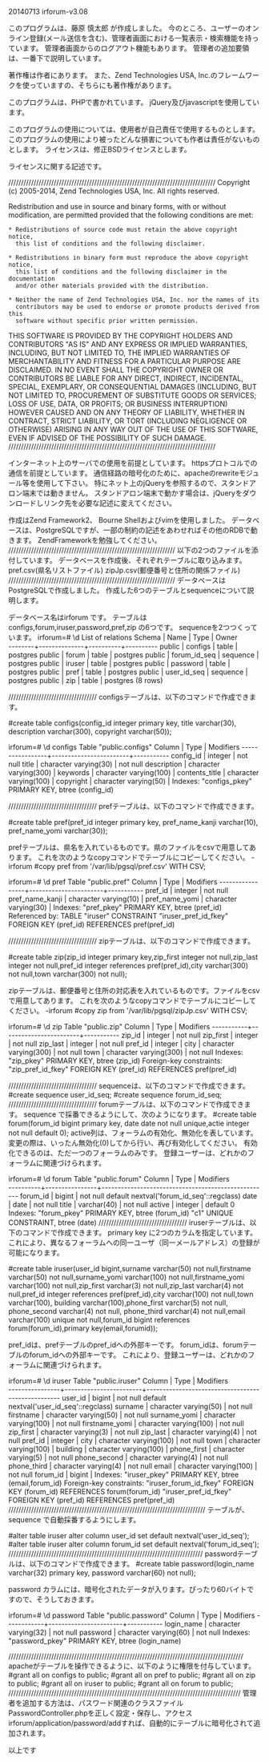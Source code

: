 20140713 irforum-v3.08

このプログラムは、藤原 慎太郎 が作成しました。
今のところ、ユーザーのオンライン登録(メール送信を含む)、管理者画面における一覧表示・検索機能を持っています。
管理者画面からのログアウト機能もあります。
管理者の追加要領は、一番下で説明しています。

著作権は作者にあります。
また、Zend Technologies USA, Inc.のフレームワークを使っていますの、そちらにも著作権があります。

このプログラムは、PHPで書かれています。
jQuery及びjavascriptを使用しています。

このプログラムの使用については、使用者が自己責任で使用するものとします。
このプログラムの使用により被ったどんな損害についても作者は責任がないものとします。
ライセンスは、修正BSDライセンスとします。

ライセンスに関する記述です。

//////////////////////////////////////////////////////////////////////////////////
Copyright (c) 2005-2014, Zend Technologies USA, Inc.
All rights reserved.

Redistribution and use in source and binary forms, with or without modification,
are permitted provided that the following conditions are met:

    * Redistributions of source code must retain the above copyright notice,
      this list of conditions and the following disclaimer.

    * Redistributions in binary form must reproduce the above copyright notice,
      this list of conditions and the following disclaimer in the documentation
      and/or other materials provided with the distribution.

    * Neither the name of Zend Technologies USA, Inc. nor the names of its
      contributors may be used to endorse or promote products derived from this
      software without specific prior written permission.

THIS SOFTWARE IS PROVIDED BY THE COPYRIGHT HOLDERS AND CONTRIBUTORS "AS IS" AND
ANY EXPRESS OR IMPLIED WARRANTIES, INCLUDING, BUT NOT LIMITED TO, THE IMPLIED
WARRANTIES OF MERCHANTABILITY AND FITNESS FOR A PARTICULAR PURPOSE ARE
DISCLAIMED. IN NO EVENT SHALL THE COPYRIGHT OWNER OR CONTRIBUTORS BE LIABLE FOR
ANY DIRECT, INDIRECT, INCIDENTAL, SPECIAL, EXEMPLARY, OR CONSEQUENTIAL DAMAGES
(INCLUDING, BUT NOT LIMITED TO, PROCUREMENT OF SUBSTITUTE GOODS OR SERVICES;
LOSS OF USE, DATA, OR PROFITS; OR BUSINESS INTERRUPTION) HOWEVER CAUSED AND ON
ANY THEORY OF LIABILITY, WHETHER IN CONTRACT, STRICT LIABILITY, OR TORT
(INCLUDING NEGLIGENCE OR OTHERWISE) ARISING IN ANY WAY OUT OF THE USE OF THIS
SOFTWARE, EVEN IF ADVISED OF THE POSSIBILITY OF SUCH DAMAGE.
//////////////////////////////////////////////////////////////////////////////////

インターネット上のサーバでの使用を前提としています。
httpsプロトコルでの通信を前提としています。
通信経路の暗号化のために、apacheのrewriteモジュール等を使用して下さい。
特にネット上のjQueryを参照するので、スタンドアロン端末では動きません。
スタンドアロン端末で動かす場合は、jQueryをダウンロードしリンク先を必要な記述に変えてください。

作成はZend Framework2、 Bourne Shellおよびvimを使用しました。
データベースは、PostgreSQLですが、一部の制約の記述をあわせればその他のRDBで動きます。
ZendFrameworkを勉強してください。
//////////////////////////////////////////////////////////////////
以下の2つのファイルを添付しています。
データベースを作成後、それぞれテーブルに取り込みます。
pref.csv(県名リストファイル)
zipJp.csv(郵便番号と住所の関係ファイル)
//////////////////////////////////////////////////////////////////
データベースはPostgreSQLで作成しました。
作成した6つのテーブルとsequenceについて説明します。

データベース名はirforum です。
テーブルはconfigs,forum,iruser,password,pref,zip の6つです。
sequenceを2つつくっています。
irforum=# \d
              List of relations
 Schema |     Name     |   Type   |  Owner   
--------+--------------+----------+----------
 public | configs      | table    | postgres
 public | forum        | table    | postgres
 public | forum_id_seq | sequence | postgres
 public | iruser       | table    | postgres
 public | password     | table    | postgres
 public | pref         | table    | postgres
 public | user_id_seq  | sequence | postgres
 public | zip          | table    | postgres
(8 rows)

///////////////////////////////////
configsテーブルは、以下のコマンドで作成できます。

#create table configs(config_id integer primary key, title varchar(30), description varchar(300), copyright varchar(50));

irforum=# \d configs
              Table "public.configs"
   Column        |          Type          | Modifiers 
-----------------+------------------------+-----------
 config_id       | integer                | not null
 title           | character varying(30)  | not null
 description     | character varying(300) | 
 keywords        | character varying(100) | 
 contents_title  | character varying(100) | 
 copyright       | character varying(50)  | 
Indexes:
    "configs_pkey" PRIMARY KEY, btree (config_id)

///////////////////////////////////
prefテーブルは、以下のコマンドで作成できます。

#create table pref(pref_id integer primary key, pref_name_kanji varchar(10), pref_name_yomi varchar(30));

prefテーブルは、県名を入れているものです。県のファイルをcsvで用意してあります。
これを次のようなcopyコマンドでテーブルにコピーしてください。
-irforum #copy pref from '/var/lib/pgsql/pref.csv' WITH CSV;

irforum=# \d pref
                 Table "public.pref"
     Column      |         Type          | Modifiers 
-----------------+-----------------------+-----------
 pref_id         | integer               | not null
 pref_name_kanji | character varying(10) | 
 pref_name_yomi  | character varying(30) | 
Indexes:
    "pref_pkey" PRIMARY KEY, btree (pref_id)
Referenced by:
    TABLE "iruser" CONSTRAINT "iruser_pref_id_fkey" FOREIGN KEY (pref_id) REFERENCES pref(pref_id)

///////////////////////////////////
zipテーブルは、以下のコマンドで作成できます。

#create table zip(zip_id integer primary key,zip_first integer not null,zip_last integer not null,pref_id integer references pref(pref_id),city varchar(300) not null,town varchar(300) not null);

zipテーブルは、郵便番号と住所の対応表を入れているものです。ファイルをcsvで用意してあります。
これを次のようなcopyコマンドでテーブルにコピーしてください。
-irforum #copy zip from '/var/lib/pgsql/zipJp.csv' WITH CSV;

irforum=# \d zip
               Table "public.zip"
  Column   |          Type          | Modifiers 
-----------+------------------------+-----------
 zip_id    | integer                | not null
 zip_first | integer                | not null
 zip_last  | integer                | not null
 pref_id   | integer                | 
 city      | character varying(300) | not null
 town      | character varying(300) | not null
Indexes:
    "zip_pkey" PRIMARY KEY, btree (zip_id)
Foreign-key constraints:
    "zip_pref_id_fkey" FOREIGN KEY (pref_id) REFERENCES pref(pref_id)

///////////////////////////////////
sequenceは、以下のコマンドで作成できます。
#create sequence user_id_seq;
#create sequence forum_id_seq;
///////////////////////////////////
forumテーブルは、以下のコマンドで作成できます。
sequence で採番できるようにして、次のようになります。
#create table forum(forum_id bigint primary key, date date not null unique,actie integer not null default 0);
active列は、フォーラムの有効化、無効化を表しています。
変更の際は、いったん無効化(0)してから行い、再び有効化してください。
有効化できるのは、ただ一つのフォーラムのみです。
登録ユーザーは、どれかのフォーラムに関連づけられます。

irforum=# \d forum
                          Table "public.forum"
  Column  |  Type          |                     Modifiers                      
----------+----------------+----------------------------------------------------
 forum_id | bigint         | not null default nextval('forum_id_seq'::regclass)
 date     | date           | not null
 title    | varchar(40)    | not null
 active   | integer        | default 0 
Indexes:
    "forum_pkey" PRIMARY KEY, btree (forum_id)
    "c1" UNIQUE CONSTRAINT, btree (date)
///////////////////////////////////
iruserテーブルは、以下のコマンドで作成できます。
primary key に2つのカラムを指定しています。
これにより、異なるフォーラムへの同一ユーザ（同一メールアドレス）の登録が可能になります。 

#create table iruser(user_id bigint,surname varchar(50) not null,firstname varchar(50) not null,surname_yomi varchar(100) not null,firstname_yomi varchar(100) not null,zip_first varchar(3) not null,zip_last varchar(4) not null,pref_id integer references pref(pref_id),city varchar(100) not null,town varchar(100), building varchar(100),phone_first varchar(5) not null, phone_second varchar(4) not null, phone_third varchar(4) not null,email varchar(100) unique not null,forum_id bigint references forum(forum_id),primary key(email,forumid));

pref_idは、prefテーブルのpref_idへの外部キーです。
forum_idは、forumテーブルのforum_idへの外部キーです。
これにより、登録ユーザーは、どれかのフォーラムに関連づけられます。

irforum=# \d iruser
                                    Table "public.iruser"
     Column     |          Type          |                     Modifiers                     
----------------+------------------------+---------------------------------------------------
 user_id        | bigint                 | not null default nextval('user_id_seq'::regclass)
 surname        | character varying(50)  | not null
 firstname      | character varying(50)  | not null
 surname_yomi   | character varying(100) | not null
 firstname_yomi | character varying(100) | not null
 zip_first      | character varying(3)   | not null
 zip_last       | character varying(4)   | not null
 pref_id        | integer                | 
 city           | character varying(100) | not null
 town           | character varying(100) | 
 building       | character varying(100) | 
 phone_first    | character varying(5)   | not null
 phone_second   | character varying(4)   | not null
 phone_third    | character varying(4)   | not null
 email          | character varying(100) | not null
 forum_id       | bigint                 | 
Indexes:
    "iruser_pkey" PRIMARY KEY, btree (email,forum_id)
Foreign-key constraints:
    "iruser_forum_id_fkey" FOREIGN KEY (forum_id) REFERENCES forum(forum_id)
    "iruser_pref_id_fkey" FOREIGN KEY (pref_id) REFERENCES pref(pref_id)
//////////////////////////////////////////////////////////////////////////////
テーブルが、sequence で自動採番するようにします。

#alter table iruser alter column user_id set default nextval('user_id_seq');
#alter table iruser alter column forum_id set default nextval('forum_id_seq');
/////////////////////////////////////////////////////////////////////////////
passwordテーブルは、以下のコマンドで作成できます。
#create table password(login_name varchar(32) primary key, password varchar(60) not null);

password カラムには、暗号化されたデータが入ります。ぴったり60バイトですので、そうしておきます。

irforum=# \d password
            Table "public.password"
   Column   |         Type          | Modifiers 
------------+-----------------------+-----------
 login_name | character varying(32) | not null
 password   | character varying(60) | not null
Indexes:
    "password_pkey" PRIMARY KEY, btree (login_name)

/////////////////////////////////////////////////////////////////////////////////////////////
apacheがテーブルを操作できるように、以下のように権限を付与しています。
#grant all on configs to public;
#grant all on pref to public;
#grant all on zip to public;
#grant all on iruser to public;
#grant all on forum to public;
////////////////////////////////////////////////////////////////////////////////////////////
管理者を追加する方法は、パスワード関連のクラスファイルPasswordController.phpを正しく設定・保存し、アクセスirforum/application/password/addすれば、自動的にテーブルに暗号化されて追加されます。

以上です
